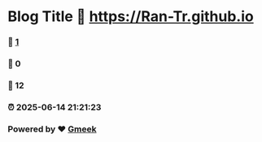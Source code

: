 # Blog Title :link: https://Ran-Tr.github.io 
### :page_facing_up: [1](https://Ran-Tr.github.io/tag.html) 
### :speech_balloon: 0 
### :hibiscus: 12 
### :alarm_clock: 2025-06-14 21:21:23 
### Powered by :heart: [Gmeek](https://github.com/Meekdai/Gmeek)
